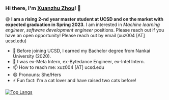 ### Hi there, I'm [Xuanzhu Zhou](https://www.chinesenamesinenglish.com/wiki/Xuanzhu)! 👋


😄 **I am a rising 2-nd year master student at UCSD and on the market with expected graduation in Spring 2023**. I am interested in *Machine learning engineer*, *software development engineer* positions. Please reach out if you have an open opportunity!  Please reach out by email (xuz004 [AT] ucsd.edu)

- 🔭 Before joining UCSD, I earned my Bachelor degree from Nankai University (2020). 
- 🌱 I was ex-Meta Intern, ex-Bytedance Engineer, ex-Intel Intern.
- 📫 How to reach me: xuz004 [AT] ucsd.edu
- 😄 Pronouns: She/Hers
- ⚡ Fun fact: I'm a cat lover and have raised two cats before!

<!--
![Xuanzhu's GitHub stats](https://github-readme-stats.vercel.app/api?username=xuanzhuzhou&count_private=true&show_icons=true&theme=radical)
-->
[![Top Langs](https://github-readme-stats.vercel.app/api/top-langs/?username=xuanzhuzhou&layout=compact&count_private=true)](https://github.com/xuanzhuzhou/github-readme-stats)

<!--
**XuanzhuZhou/XuanzhuZhou** is a ✨ _special_ ✨ repository because its `README.md` (this file) appears on your GitHub profile.

Here are some ideas to get you started:

- 🔭 I’m currently working on ...
- 🌱 I’m currently learning ...
- 👯 I’m looking to collaborate on ...
- 🤔 I’m looking for help with ...
- 💬 Ask me about ...
- 📫 How to reach me: ...
- 😄 Pronouns: ...
- ⚡ Fun fact: ...
-->
